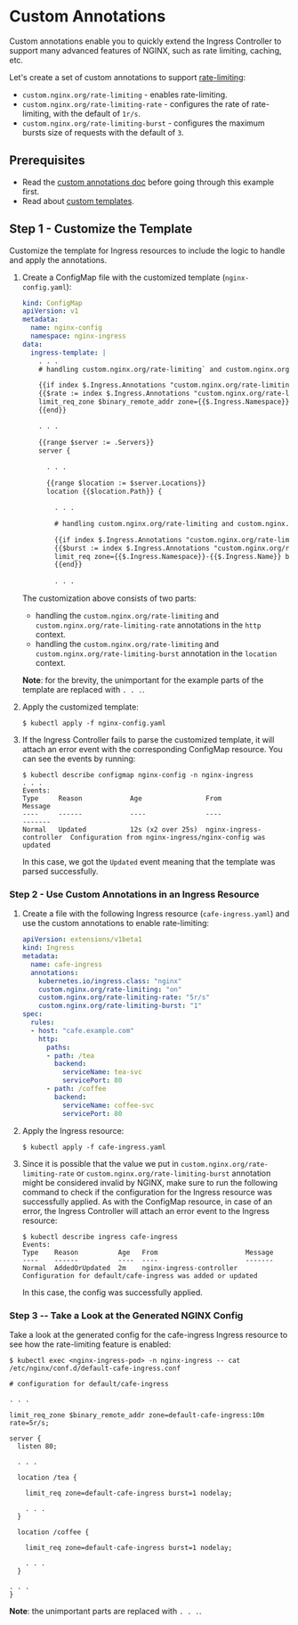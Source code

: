 # Custom Annotations

Custom annotations enable you to quickly extend the Ingress Controller to support many advanced features of NGINX, such as rate limiting, caching, etc.

Let's create a set of custom annotations to support [rate-limiting](https://nginx.org/en/docs/http/ngx_http_limit_req_module.html):
* `custom.nginx.org/rate-limiting` - enables rate-limiting.
* `custom.nginx.org/rate-limiting-rate` - configures the rate of rate-limiting, with the default of `1r/s`.
* `custom.nginx.org/rate-limiting-burst` - configures the maximum bursts size of requests with the default of `3`.

## Prerequisites 

* Read the [custom annotations doc](../../docs/custom-annotations.md) before going through this example first.
* Read about [custom templates](../custom-templates).

## Step 1 - Customize the Template

Customize the template for Ingress resources to include the logic to handle and apply the annotations. 

1. Create a ConfigMap file with the customized template (`nginx-config.yaml`):
    ```yaml
    kind: ConfigMap
    apiVersion: v1
    metadata:
      name: nginx-config
      namespace: nginx-ingress
    data:
      ingress-template: |
        . . .
        # handling custom.nginx.org/rate-limiting` and custom.nginx.org/rate-limiting-rate 

        {{if index $.Ingress.Annotations "custom.nginx.org/rate-limiting"}}
        {{$rate := index $.Ingress.Annotations "custom.nginx.org/rate-limiting-rate"}}
        limit_req_zone $binary_remote_addr zone={{$.Ingress.Namespace}}-{{$.Ingress.Name}}:10m rate={{if $rate}}{{$rate}}{{else}}1r/s{{end}};
        {{end}}

        . . .

        {{range $server := .Servers}}
        server {
        
          . . .

          {{range $location := $server.Locations}}
          location {{$location.Path}} {

            . . .

            # handling custom.nginx.org/rate-limiting and custom.nginx.org/rate-limiting-burst

            {{if index $.Ingress.Annotations "custom.nginx.org/rate-limiting"}}
            {{$burst := index $.Ingress.Annotations "custom.nginx.org/rate-limiting-burst"}}
            limit_req zone={{$.Ingress.Namespace}}-{{$.Ingress.Name}} burst={{if $burst}}{{$burst}}{{else}}3{{end}} nodelay;
            {{end}}
        
            . . .
    ```

    The customization above consists of two parts:
    * handling the `custom.nginx.org/rate-limiting` and `custom.nginx.org/rate-limiting-rate` annotations in the `http` context.
    * handling the `custom.nginx.org/rate-limiting` and `custom.nginx.org/rate-limiting-burst` annotation in the `location` context.

    **Note**: for the brevity, the unimportant for the example parts of the template are replaced with `. . .`.

1. Apply the customized template:
    ```
    $ kubectl apply -f nginx-config.yaml
    ```

1. If the Ingress Controller fails to parse the customized template, it will attach an error event with the corresponding ConfigMap resource. You can see the events by running:
    ```
    $ kubectl describe configmap nginx-config -n nginx-ingress
    . . .
    Events:
    Type     Reason            Age                From                      Message
    ----     ------            ----               ----                      -------
    Normal   Updated           12s (x2 over 25s)  nginx-ingress-controller  Configuration from nginx-ingress/nginx-config was updated
    ```
    In this case, we got the `Updated` event meaning that the template was parsed successfully.

### Step 2 - Use Custom Annotations in an Ingress Resource

1. Create a file with the following Ingress resource (`cafe-ingress.yaml`) and use the custom annotations to enable rate-limiting:
    ```yaml
    apiVersion: extensions/v1beta1
    kind: Ingress
    metadata:
      name: cafe-ingress
      annotations:
        kubernetes.io/ingress.class: "nginx"
        custom.nginx.org/rate-limiting: "on"
        custom.nginx.org/rate-limiting-rate: "5r/s"
        custom.nginx.org/rate-limiting-burst: "1"
    spec:
      rules:
      - host: "cafe.example.com"
        http:
          paths:
          - path: /tea
            backend:
              serviceName: tea-svc
              servicePort: 80
          - path: /coffee
            backend:
              serviceName: coffee-svc
              servicePort: 80
    ```

1. Apply the Ingress resource:
    ```
    $ kubectl apply -f cafe-ingress.yaml
    ```

1. Since it is possible that the value we put in `custom.nginx.org/rate-limiting-rate` or `custom.nginx.org/rate-limiting-burst` annotation might be considered invalid by NGINX, make sure to run the following command to check if the configuration for the Ingress resource was successfully applied. As with the ConfigMap resource, in case of an error, the Ingress Controller will attach an error event to the Ingress resource:
    ```
    $ kubectl describe ingress cafe-ingress
    Events:
    Type    Reason          Age   From                      Message
    ----    ------          ----  ----                      -------
    Normal  AddedOrUpdated  2m    nginx-ingress-controller  Configuration for default/cafe-ingress was added or updated
    ```
    In this case, the config was successfully applied.

### Step 3 -- Take a Look at the Generated NGINX Config

Take a look at the generated config for the cafe-ingress Ingress resource to see how the rate-limiting feature is enabled:
```
$ kubectl exec <nginx-ingress-pod> -n nginx-ingress -- cat /etc/nginx/conf.d/default-cafe-ingress.conf
```

```nginx
# configuration for default/cafe-ingress

. . .

limit_req_zone $binary_remote_addr zone=default-cafe-ingress:10m rate=5r/s;

server {
  listen 80;

  . . .

  location /tea {

    limit_req zone=default-cafe-ingress burst=1 nodelay;

    . . .
  }

  location /coffee {

    limit_req zone=default-cafe-ingress burst=1 nodelay;

    . . .
  }

. . .
}
```
**Note**: the unimportant parts are replaced with `. . .`.